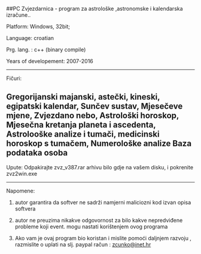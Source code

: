 ##PC Zvjezdarnica - program za astrološke ,astronomske i kalendarska izračune.. 

 Platform: Windows, 32bit;
 
 Language: croatian 
 
 Prg. lang. : c++ (binary compile)
 
 Years of developement: 2007-2016


--------------------------------------------------------------

 Fičuri: 
 
 Gregorijanski majanski, astečki, kineski, egipatski kalendar,
 Sunčev sustav,
 Mjesečeve mjene,
 Zvjezdano nebo,
 Astrološki horoskop,
 Mjesečna kretanja planeta i ascedenta,
 Astrolooške analize i tumači,
 medicinski horoskop s tumačem,
 Numerološke analize
 Baza podataka osoba
 --------------------------------------------------------------


Upute: Odpakirajte zvz_v387.rar arhivu bilo gdje na vašem disku, i pokrenite zvz2win.exe

--------------------------------------------------------------

Napomene:

1) autor garantira da softver ne sadrži namjerni maliciozni kod izvan opisa softvera

2) autor ne preuzima nikakve odgovornost za bilo kakve nepredviđene probleme koji event. mogu nastati korištenjem ovog programa

3) Ako vam je ovaj program bio koristan i mislite pomoći daljnjem razvoju , razmislite o uplati na slj. paypal račun : zcunko@inet.hr 
